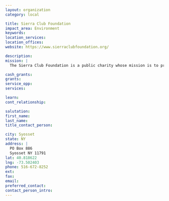 ```yaml
---
layout: organization
category: local

title: Sierra Club Foundation
impact_area: Environment
keywords: 
location_services: 
location_offices: 
website: https://www.sierraclubfoundation.org/

description: 
mission: |
  The Sierra Club Foundation is a public charity whose mission is to provide financial support to the Sierra Club and other environmental organizations for charitable projects. We fund a range of environmental projects which fall into the three general categories of public education, litigation, and training. 

cash_grants: 
grants: 
service_opp: 
services: 

learn: 
cont_relationship: 

salutation: 
first_name: 
last_name: 
title_contact_person: 

city: Syosset
state: NY
address: |
  PO Box 886  
  Syosset NY 11791
lat: 40.818622
lng: -73.502403
phone: 516-672-8252
ext: 
fax: 
email: 
preferred_contact: 
contact_person_intro: 
---
```

